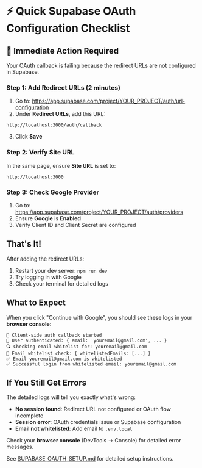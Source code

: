 # ⚡ Quick Supabase OAuth Configuration Checklist

## 🎯 Immediate Action Required

Your OAuth callback is failing because the redirect URLs are not configured in Supabase.

### Step 1: Add Redirect URLs (2 minutes)

1. Go to: https://app.supabase.com/project/YOUR_PROJECT/auth/url-configuration
2. Under **Redirect URLs**, add this URL:

```
http://localhost:3000/auth/callback
```

3. Click **Save**

### Step 2: Verify Site URL

In the same page, ensure **Site URL** is set to:

```
http://localhost:3000
```

### Step 3: Check Google Provider

1. Go to: https://app.supabase.com/project/YOUR_PROJECT/auth/providers
2. Ensure **Google** is **Enabled**
3. Verify Client ID and Client Secret are configured

## That's It!

After adding the redirect URLs:

1. Restart your dev server: `npm run dev`
2. Try logging in with Google
3. Check your terminal for detailed logs

## What to Expect

When you click "Continue with Google", you should see these logs in your **browser console**:

```
🔐 Client-side auth callback started
👤 User authenticated: { email: 'youremail@gmail.com', ... }
🔍 Checking email whitelist for: youremail@gmail.com
📧 Email whitelist check: { whitelistedEmails: [...] }
✅ Email youremail@gmail.com is whitelisted
✅ Successful login from whitelisted email: youremail@gmail.com
```

## If You Still Get Errors

The detailed logs will tell you exactly what's wrong:

- **No session found**: Redirect URL not configured or OAuth flow incomplete
- **Session error**: OAuth credentials issue or Supabase configuration
- **Email not whitelisted**: Add email to `.env.local`

Check your **browser console** (DevTools → Console) for detailed error messages.

See [SUPABASE_OAUTH_SETUP.md](./docs/SUPABASE_OAUTH_SETUP.md) for detailed setup instructions.
